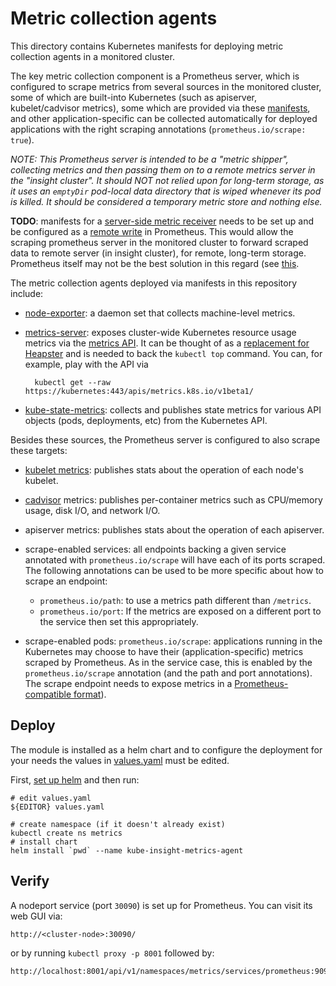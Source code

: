 # Metric collection agents

This directory contains Kubernetes manifests for deploying metric collection
agents in a monitored cluster.

The key metric collection component is a Prometheus server, which is configured
to scrape metrics from several sources in the monitored cluster, some of which
are built-into Kubernetes (such as apiserver, kubelet/cadvisor metrics), some
which are provided via these [manifests](templates), and other
application-specific can be collected automatically for deployed applications
with the right scraping annotations (`prometheus.io/scrape: true`).

*NOTE: This Prometheus server is intended to be a "metric shipper", collecting
metrics and then passing them on to a remote metrics server in the "insight
cluster". It should NOT not relied upon for long-term storage, as it uses an
`emptyDir` pod-local data directory that is wiped whenever its pod is killed.
It should be considered a temporary metric store and nothing else.*

**TODO**: manifests for a [server-side metric receiver](../../servers/metrics) needs
to be set up and be configured as a [remote
write](https://prometheus.io/docs/prometheus/latest/configuration/configuration/#%3Cremote_write%3E)
in Prometheus. This would allow the scraping prometheus server in the monitored
cluster to forward scraped data to remote server (in insight cluster), for
remote, long-term storage. Prometheus itself may not be the best solution in
this regard (see
[this](https://prometheus.io/docs/prometheus/latest/storage/#remote-storage-integrations).

The metric collection agents deployed via manifests in this repository include:

- [node-exporter](https://github.com/prometheus/node_exporter): a daemon set
  that collects machine-level metrics.
- [metrics-server](https://github.com/kubernetes-incubator/metrics-server):
  exposes cluster-wide Kubernetes resource usage metrics via the
  [metrics API](https://kubernetes.io/docs/tasks/debug-application-cluster/core-metrics-pipeline/). It
  can be thought of as a [replacement for
  Heapster](https://coreos.com/blog/autoscaling-with-prometheus-and-kubernetes-metrics-apis)
  and is needed to back the `kubectl top` command. You can, for example, play
  with the API via

        kubectl get --raw https://kubernetes:443/apis/metrics.k8s.io/v1beta1/

- [kube-state-metrics](https://github.com/kubernetes/kube-state-metrics):
  collects and publishes state metrics for various API objects (pods,
  deployments, etc) from the Kubernetes API.

Besides these sources, the Prometheus server is configured to also scrape these
targets:

- [kubelet metrics](https://godoc.org/k8s.io/kubernetes/pkg/kubelet/metrics):
  publishes stats about the operation of each node's kubelet.
- [cadvisor](https://github.com/google/cadvisor) metrics: publishes per-container
  metrics such as CPU/memory usage, disk I/O, and network I/O.
- apiserver metrics: publishes stats about the operation of each apiserver.
- scrape-enabled services: all endpoints backing a given service annotated with
  `prometheus.io/scrape` will have each of its ports scraped. The following
  annotations can be used to be more specific about how to scrape an endpoint:

  - `prometheus.io/path`: to use a metrics path different than `/metrics`.
  - `prometheus.io/port`: If the metrics are exposed on a different port to the
    service then set this appropriately.

- scrape-enabled pods: `prometheus.io/scrape`: applications running in the
  Kubernetes may choose to have their (application-specific) metrics scraped by
  Prometheus. As in the service case, this is enabled by the
  `prometheus.io/scrape` annotation (and the path and port annotations). The
  scrape endpoint needs to expose metrics in a [Prometheus-compatible
  format](https://prometheus.io/docs/instrumenting/writing_exporters/)).

## Deploy

The module is installed as a helm chart and to configure the deployment for your
needs the values in [values.yaml](values.yaml) must be edited.

First, [set up helm](https://docs.helm.sh/using_helm/#quickstart-guide) and then run:

    # edit values.yaml
    ${EDITOR} values.yaml

    # create namespace (if it doesn't already exist)
    kubectl create ns metrics
    # install chart
    helm install `pwd` --name kube-insight-metrics-agent

## Verify

A nodeport service (port `30090`) is set up for Prometheus. You can visit its
web GUI via:

    http://<cluster-node>:30090/

or by running `kubectl proxy -p 8001` followed by:

    http://localhost:8001/api/v1/namespaces/metrics/services/prometheus:9090/proxy/targets
